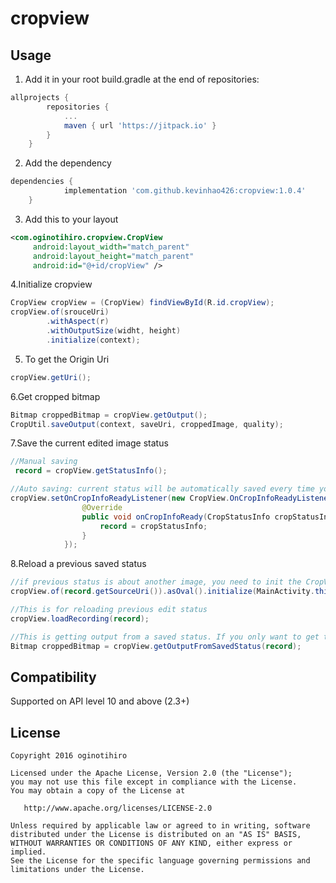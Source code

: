 # cropview

## Usage

1. Add it in your root build.gradle at the end of repositories:
```gradle
allprojects {
		repositories {
			...
			maven { url 'https://jitpack.io' }
		}
	}
```

2. Add the dependency
```gradle
dependencies {
	        implementation 'com.github.kevinhao426:cropview:1.0.4'
	}
```
3. Add this to your layout
```xml
<com.oginotihiro.cropview.CropView
     android:layout_width="match_parent"
     android:layout_height="match_parent"
     android:id="@+id/cropView" />
```

4.Initialize cropview
```java
CropView cropView = (CropView) findViewById(R.id.cropView);
cropView.of(srouceUri)
        .withAspect(r)
        .withOutputSize(widht, height)
        .initialize(context);
```
5. To get the Origin Uri
```java
cropView.getUri();
```

6.Get cropped bitmap
```java
Bitmap croppedBitmap = cropView.getOutput();
CropUtil.saveOutput(context, saveUri, croppedImage, quality);
```
7.Save the current edited image status 
```java
//Manual saving
 record = cropView.getStatusInfo();

//Auto saving: current status will be automatically saved every time your finger leaves screen 
cropView.setOnCropInfoReadyListener(new CropView.OnCropInfoReadyListener() {
                @Override
                public void onCropInfoReady(CropStatusInfo cropStatusInfo) {
                    record = cropStatusInfo;
                }
            });
```
8.Reload a previous saved status
```java
//if previous status is about another image, you need to init the CropView for that one
cropView.of(record.getSourceUri()).asOval().initialize(MainActivity.this);

//This is for reloading previous edit status 
cropView.loadRecording(record);

//This is getting output from a saved status. If you only want to get the output bit map, loadRecording() is not essential.
Bitmap croppedBitmap = cropView.getOutputFromSavedStatus(record); 

``` 




## Compatibility
Supported on API level 10 and above (2.3+)

## License

    Copyright 2016 oginotihiro

    Licensed under the Apache License, Version 2.0 (the "License");
    you may not use this file except in compliance with the License.
    You may obtain a copy of the License at

       http://www.apache.org/licenses/LICENSE-2.0

    Unless required by applicable law or agreed to in writing, software
    distributed under the License is distributed on an "AS IS" BASIS,
    WITHOUT WARRANTIES OR CONDITIONS OF ANY KIND, either express or implied.
    See the License for the specific language governing permissions and
    limitations under the License.
